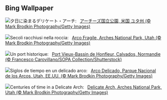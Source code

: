 ## Bing Wallpaper
![](https://www.bing.com/th?id=OHR.TheChaps_JA-JP6283869336_UHD.jpg&w=1000)夕日に染まるデリケート・アーチ:&nbsp;&ensp;[アーチーズ国立公園, 米国 ユタ州 (© Mark Brodkin Photography/Getty Images)](https://www.bing.com/th?id=OHR.TheChaps_JA-JP6283869336_UHD.jpg)
<br><br/>
![](https://www.bing.com/th?id=OHR.TheChaps_IT-IT7027496709_UHD.jpg&w=1000)Secoli racchiusi nella roccia:&nbsp;&ensp;[Arco Fragile, Arches National Park, Utah (© Mark Brodkin Photography/Getty Images)](https://www.bing.com/th?id=OHR.TheChaps_IT-IT7027496709_UHD.jpg)
<br><br/>
![](https://www.bing.com/th?id=OHR.Huitmai_FR-FR4054655770_UHD.jpg&w=1000)Un port historique:&nbsp;&ensp;[Port Vieux-Bassin de Honfleur, Calvados, Normandie (© Francesco Carovillano/SOPA Collection/Shutterstock)](https://www.bing.com/th?id=OHR.Huitmai_FR-FR4054655770_UHD.jpg)
<br><br/>
![](https://www.bing.com/th?id=OHR.TheChaps_ES-ES6532934571_UHD.jpg&w=1000)Siglos de tiempo en un delicado arco:&nbsp;&ensp;[Arco Delicado, Parque Nacional de los Arcos, Utah, EE.UU. (© Mark Brodkin Photography/Getty Images)](https://www.bing.com/th?id=OHR.TheChaps_ES-ES6532934571_UHD.jpg)
<br><br/>
![](https://www.bing.com/th?id=OHR.TheChaps_EN-GB5623728723_UHD.jpg&w=1000)Centuries of time in a Delicate Arch:&nbsp;&ensp;[Delicate Arch, Arches National Park, Utah (© Mark Brodkin Photography/Getty Images)](https://www.bing.com/th?id=OHR.TheChaps_EN-GB5623728723_UHD.jpg)
<br><br/>
